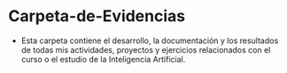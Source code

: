 # Carpeta-de-Evidencias
- Esta carpeta contiene el desarrollo, la documentación y los resultados de todas mis actividades, proyectos y ejercicios relacionados con el curso o el estudio de la Inteligencia Artificial.
